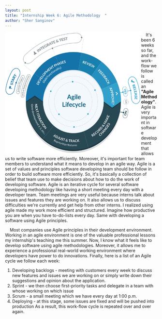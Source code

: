 ```yaml
---
layout: post
title: "Internship Week 6: Agile Methodology  "
author: "Sher Sanginov"
---
```



<img class="img-responsive" src="/assets/img/intern11.png" alt="Drawing" style="width: 450px; height: 400px; display: block; float:left; ">

&nbsp;&nbsp;&nbsp;&nbsp;It's been 6 weeks so far, and the work-flow we follow is called an **"Agile Methodology"**. Agile is very important in software development that allows us to write software more efficiently. Moreover, it's important for team members to understand what it means to develop in an agile way. Agile is a set of values and principles software developing team should be follow in order to build software more efficiently. So, it's basically a collection of belief that team use to make decisions about how to do the work of developing software. Agile is an iterative cycle for several software developing methodology like having a short meeting every day with a developer team. Team meetings are very useful because interns talk about issues and features they are working on. It also allows us to discuss difficulties we're currently and get help from other interns.  I realized using agile made my work more efficient and structured. Imagine how productive you are when you have to-do-lists every day. Same with developing a software using Agile principles.

&nbsp;&nbsp;&nbsp;&nbsp;Most companies use Agile principles in their development environment. Working in an agile environment is one of the valuable professional lessons my internship's teaching me this summer. Now, I know what it feels like to develop software using agile methodologies. Moreover, it allows me to experience a professional real-world working environment where developers have power to do innovations. Finally, here is a list of an Agile cycle we follow each week:
1. Developing backlogs - meeting with customers every week to discuss new features and issues we are working on or simply write down their suggestions and opinion about the application.
2. Sprint - we then choose first-priority tasks and delegate in a team with whose working on which issue
3. Scrum - a small meeting which we have every day at 1:00 p.m.
4. Deploying - at this stage, some issues are fixed and will be pushed into production
As a result, this work-flow cycle is repeated over and over again.
